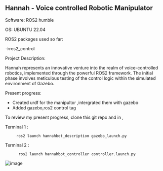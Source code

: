 ## Hannah - Voice controlled Robotic Manipulator

Software: ROS2 humble 

OS: UBUNTU 22.04 

ROS2 packages used so far:

->ros2_control

Project Description:

  Hannah represents an innovative venture into the realm of voice-controlled robotics, implemented through the powerful ROS2 framework. The initial phase involves meticulous testing of the control logic within the simulated environment of Gazebo.

Present progress:

  - Created urdf for the manipultor ,intergrated them with gazebo
  - Added gazebo,ros2 control tag 

  To review my present progress, clone this git repo and in ,

  Terminal 1 :

         ros2 launch hannahbot_description gazebo_launch.py 
  Terminal 2 :

          ros2 launch hannahbot_controller controller.launch.py 

![image](https://github.com/FERBIN12/Hannah/assets/126778624/1efb453b-26c2-4ce8-b75f-79e0655721d2)

